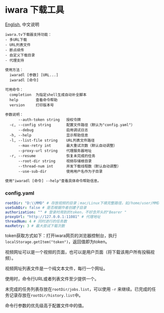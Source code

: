 # iwara 下载工具

[English](readme.md), 中文说明

```shell
iwara.tv下载器支持功能：
- 多URL下载
- URL列表文件
- 断点续传
- 自定义下载目录
- 代理支持

使用方法：
  iwaradl [参数] [URL...]
  iwaradl [命令]

可用命令：
  completion  为指定shell生成自动补全脚本
  help        查看命令帮助
  version     打印版本号

参数说明：
      --auth-token string   授权令牌
  -c, --config string       配置文件路径（默认为"config.yaml"）
      --debug               启用调试日志
  -h, --help                显示帮助信息
  -l, --list-file string    URL列表文件路径
      --max-retry int       最大重试次数（默认自动调整）
      --proxy-url string    代理服务器地址
  -r, --resume              恢复未完成的任务
      --root-dir string     视频存储根目录
      --thread-num int      并发下载线程数（默认自动调整）
      --use-sub-dir         使用用户名作为子目录

使用"iwaradl [命令] --help"查看具体命令帮助信息。
```

### config.yaml

```yaml
rootDir: "D:\\MMD" # 存放视频的目录；mac/Linux下填完整路径，如/home/user/MMD
useSubDir: false # 是否根据作者创建子目录
authorization: "" # 登录时用到的token，不好含开头的"Bearer "
proxyUrl: "http://127.0.0.1:11081" # 代理地址
threadNum: 4 # 同时进行的任务数
maxRetry: 3 # 最大尝试下载次数
```

token获取方式如下：打开iwara网页的浏览器控制台，执行`localStorage.getItem("token")`，返回值即为token。

视频网址可以是一个视频的页面，也可以是用户页面（将下载该用户所有投稿视频）。

视频网址列表文件是一个纯文本文件，每行一个网址。

使用时，命令行URL或者列表文件至少提供一个。

未完成的任务列表存放在`rootDir/jobs.list`，可以使用 `-r` 来继续。已完成的任务记录存放在`rootDir/history.list`中。

命令行参数的优先级高于配置文件中的值。
